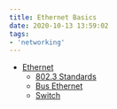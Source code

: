 ```yaml
---
title: Ethernet Basics
date: 2020-10-13 13:59:02
tags:
- 'networking'
---
```


* [Ethernet](2020-10-12--13-51-12Z--ethernet.md)
  + [802.3 Standards](2020-10-14--12-35-41Z--802_3_standards.md)
  + [Bus Ethernet](2020-10-14--13-04-00Z--bus_ethernet.md)
  + [Switch](2020-10-14--13-51-36Z--switch.md)
